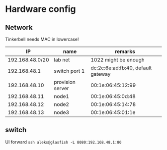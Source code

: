 # Hardware config

## Network 

Tinkerbell needs MAC in lowercase!

| IP              | name                 | remarks               |
| --------------- | -------------------- | --------------------- |
| 192.168.48.0/20 | lab net              | 1022 might be enough  |
| 192.168.48.1    | switch port 1        | dc:2c:6e:ad:fb:40, default gateway       |
| 192.168.48.10   | provision server     | 00:1e:06:45:12:99     |
| 192.168.48.11   | node1                | 00:1e:06:45:0d:48     | 
| 192.168.48.12   | node2                | 00:1e:06:45:14:78     | 
| 192.168.48.13   | node3                | 00:1e:06:45:01:1e     | 


## switch

UI forward `ssh aleks@glasfish -L 8080:192.168.48.1:80`


